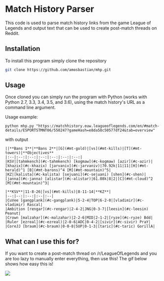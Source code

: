 Match History Parser
====================

This code is used to parse match history links from the game League of Legends and output text that can be used to create post-match threads on Reddit.

Installation
--------------------
To install this program simply clone the repository

```bash
git clone https://github.com/amosbastian/mhp.git
```
Usage
--------------------
Once cloned you can simply run the program with Python (works with Python 2.7, 3.3, 3.4, 3.5, and 3.6), using the match history's URL as a command line argument.

Usage example:

```
python mhp.py "https://matchhistory.euw.leagueoflegends.com/en/#match-details/ESPORTSTMNT06/550247?gameHash=e8da58c50577df24&tab=overview"
```

with output

```
||**Bans 1**|**Bans 2**|[G](#mt-gold)|[vs](#mt-kills)|[T](#mt-towers)|**Objectives**
|:--|:--:|:--:|:--:|:--:|:--:|:--:|
|KSV|[tahmkench](#c-tahmkench) [kogmaw](#c-kogmaw) [azir](#c-azir)|[khazix](#c-khazix) [jarvaniv](#c-jarvaniv)|70.92k|11|11|[H](#mt-herald)^1 [B](#mt-barons)^4 [M](#mt-mountain)^5|
|KZ|[kalista](#c-kalista) [sejuani](#c-sejuani) [shen](#c-shen)|[janna](#c-janna) [alistar](#c-alistar)|61.08k|8|2|[C](#mt-cloud)^2 [M](#mt-mountain)^3|

|**KSV**|11-8-26|[vs](#mt-kills)|8-11-14|**KZ**|
|--:|--:|:--:|:--|:--|
|CuVee [gangplank](#c-gangplank)|5-2-4|TOP|6-2-0|[vladimir](#c-vladimir) Rascal|
|Ambition [rengar](#c-rengar)|2-4-2|JNG|0-3-7|[leesin](#c-leesin) Peanut|
|Crown [malzahar](#c-malzahar)|2-2-6|MID|2-1-2|[ryze](#c-ryze) Bdd|
|Ruler [ezreal](#c-ezreal)|2-0-6|ADC|0-4-2|[sivir](#c-sivir) PraY|
|CoreJJ [braum](#c-braum)|0-0-8|SUP|0-1-3|[taric](#c-taric) GorillA|
```
What can I use this for?
--------------------
If you want to create a post-match thread on /r/LeagueOfLegends and you are too lazy to manually enter everything, then use this! The gif below shows how easy this is!

![](https://gfycat.com/HandyPositiveArmadillo)
